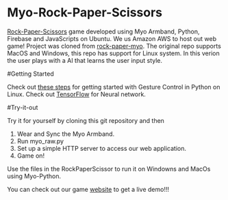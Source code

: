 # Myo-Rock-Paper-Scissors

[Rock-Paper-Scissors](https://en.wikipedia.org/wiki/Rock-paper-scissors) game developed using Myo Armband, Python, Firebase and JavaScripts on Ubuntu. We us Amazon AWS to host out web game!
Project was cloned from [rock-paper-myo](https://github.com/HackerPack/rock-paper-myo). The original repo supports MacOS and Windows, this repo has support for Linux system. In this verion the user plays with a AI that learns the user input style.

#Getting Started

Check out [these steps](http://www.fernandocosentino.net/pyoconnect/) for getting started with Gesture Control in Python on Linux.
Check out [TensorFlow](https://www.tensorflow.org/get_started/get_started) for Neural network.

#Try-it-out

Try it for yourself by cloning this git repository and then 

1. Wear and Sync the Myo Armband.
2. Run myo_raw.py
3. Set up a simple HTTP server to access our web application.
4. Game on!

Use the files in the RockPaperScissor to run it on Windowns and MacOs using Myo-Python.

You can check out our game [website](http://smartrps.com/pages/index.html) to get a live demo!!!
